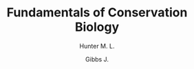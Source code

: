 ---
type: Libro
subject: Biología de la conservación
author: [Hunter M. L., Gibbs J.]
year: 2006
title: Fundamentals of Conservation Biology
edition: 3rd
publisher: Wiley-Blackwell
---
